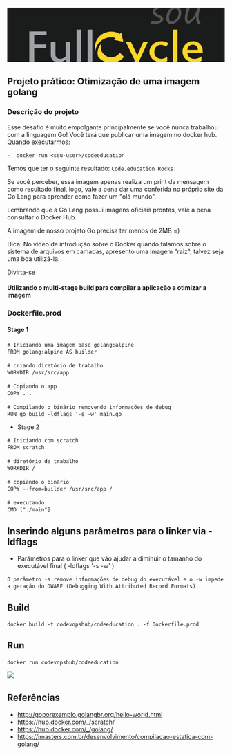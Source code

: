 ![FullCycle banner logo](/fullcycle.jpeg)

## Projeto prático: Otimização de uma imagem golang

### Descrição do projeto 

Esse desafio é muito empolgante principalmente se você nunca trabalhou com a linguagem Go!
Você terá que publicar uma imagem no docker hub. Quando executarmos:

    -  docker run <seu-user>/codeeducation

Temos que ter o seguinte resultado: `Code.education Rocks!`

Se você perceber, essa imagem apenas realiza um print da mensagem como resultado final, logo, vale a pena dar uma conferida no próprio site da Go Lang para aprender como fazer um "olá mundo".

Lembrando que a Go Lang possui imagens oficiais prontas, vale a pena consultar o Docker Hub.

A imagem de nosso projeto Go precisa ter menos de 2MB =)

Dica: No vídeo de introdução sobre o Docker quando falamos sobre o sistema de arquivos em camadas, apresento uma imagem "raiz", talvez seja uma boa utilizá-la.

Divirta-se

#### Utilizando o multi-stage build para compilar a aplicação e otimizar a imagem

### Dockerfile.prod

#### Stage 1

```
# Iniciando uma imagem base golang:alpine
FROM golang:alpine AS builder

# criando diretório de trabalho
WORKDIR /usr/src/app

# Copiando o app
COPY . .

# Compilando o binário removendo informações de debug
RUN go build -ldflags '-s -w' main.go
```
- Stage 2
```
# Iniciando com scratch
FROM scratch

# diretório de trabalho
WORKDIR /

# copiando o binário
COPY --from=builder /usr/src/app / 

# executando 
CMD ["./main"]
```

## Inserindo alguns parâmetros para o linker via -ldflags

- Parâmetros para o linker que vão ajudar a diminuir o tamanho do executável final  ( -ldflags '-s -w' )

```
O parâmetro -s remove informações de debug do executável e o -w impede a geração do DWARF (Debugging With Attributed Record Formats).
```

## Build 

```
docker build -t codevopshub/codeeducation . -f Dockerfile.prod
```

## Run
```
docker run codevopshub/codeeducation
```
![](image/go-scratch.png)

## Referências
- http://goporexemplo.golangbr.org/hello-world.html
- https://hub.docker.com/_/scratch/
- https://hub.docker.com/_/golang/
- https://imasters.com.br/desenvolvimento/compilacao-estatica-com-golang/